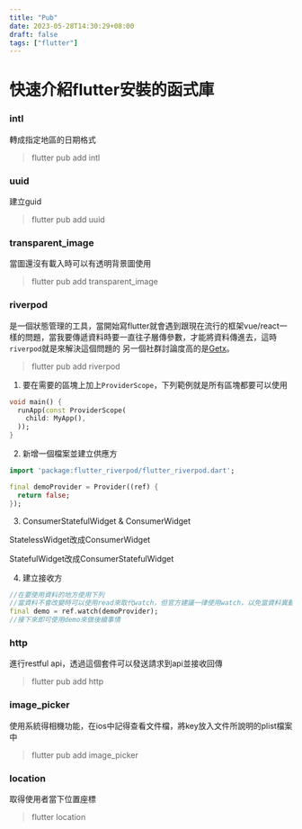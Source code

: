 ```yaml
---
title: "Pub"
date: 2023-05-28T14:30:29+08:00
draft: false
tags: ["flutter"]
---
```

# 快速介紹flutter安裝的函式庫

### intl
轉成指定地區的日期格式

> flutter pub add intl

### uuid
建立guid

> flutter pub add uuid

### transparent_image
當圖還沒有載入時可以有透明背景圖使用

> flutter pub add transparent_image

### riverpod
是一個狀態管理的工具，當開始寫flutter就會遇到跟現在流行的框架vue/react一樣的問題，當我要傳遞資料時要一直往子層傳參數，才能將資料傳進去，這時`riverpod`就是來解決這個問題的
另一個社群討論度高的是[Getx](https://pub.dev/packages/get)。

> flutter pub add riverpod

1. 要在需要的區塊上加上`ProviderScope`，下列範例就是所有區塊都要可以使用
```dart
void main() {
  runApp(const ProviderScope(
    child: MyApp(),
  ));
}
```
2. 新增一個檔案並建立供應方
```dart
import 'package:flutter_riverpod/flutter_riverpod.dart';

final demoProvider = Provider((ref) {
  return false;
});
```
3. ConsumerStatefulWidget & ConsumerWidget

StatelessWidget改成ConsumerWidget

StatefulWidget改成ConsumerStatefulWidget

4. 建立接收方
```dart
//在要使用資料的地方使用下列
//當資料不會改變時可以使用read來取代watch，但官方建議一律使用watch，以免當資料異動時，沒有修改到
final demo = ref.watch(demoProvider);
//接下來即可使用demo來做後續事情
```
### http
進行restful api，透過這個套件可以發送請求到api並接收回傳

> flutter pub add http

### image_picker
使用系統得相機功能，在ios中記得查看文件檔，將key放入文件所說明的plist檔案中

> flutter pub add image_picker

### location
取得使用者當下位置座標

> flutter location
